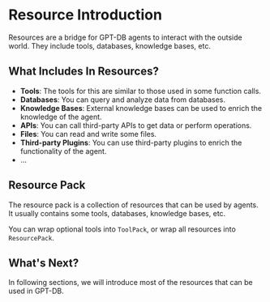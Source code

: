 # Resource Introduction

Resources are a bridge for GPT-DB agents to interact with the outside world. They include
tools, databases, knowledge bases, etc.

## What Includes In Resources?

- **Tools**: The tools for this are similar to those used in some function calls.
- **Databases**: You can query and analyze data from databases.
- **Knowledge Bases**: External knowledge bases can be used to enrich the knowledge of the agent.
- **APIs**: You can call third-party APIs to get data or perform operations.
- **Files**: You can read and write some files.
- **Third-party Plugins**: You can use third-party plugins to enrich the functionality of the agent.
- ...

## Resource Pack

The resource pack is a collection of resources that can be used by agents. It usually contains some
tools, databases, knowledge bases, etc. 

You can wrap optional tools into `ToolPack`, or wrap all resources into `ResourcePack`.

## What's Next?

In following sections, we will introduce most of the resources that can be used in GPT-DB.
